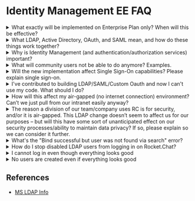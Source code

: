 # Identity Management EE FAQ

<details>

<summary>What exactly will be implemented on Enterprise Plan only? When will this be effective?</summary>

Rocket.Chat launched a re-factored set of advanced LDAP features on September 28, 2021. The ability to connect to your LDAP server to sync user names and unique identifiers will remain in the Community plan with existing social login features.

Selected advanced LDAP features, including extended user attribute sync, group/team management, background sync, and SAML integration, will be implemented only in the Enterprise plan. This change will enable Rocket.Chat to support ongoing improvements to our suite of identity management solutions while continuing to make our primary LDAP directory synchronization codebase available for use and extension by the Rocket.Chat community.

To learn more, visit [identity-management-ee-vs-ce.md](../../setup-and-configure/advanced-workspace-management/identity-management-ee-vs-ce.md "mention").

</details>

<details>

<summary>What LDAP, Active Directory, OAuth, and SAML mean, and how do these things work together?</summary>

* **Directory service**\
  Directory service is a shared information infrastructure for locating, managing, administering, and organizing everyday items and network resources, including volumes, folders, files, printers, users, groups, devices, telephone numbers, and other objects.\
  E.g., Microsoft AD, NetIQ eDirectory, and Apache Directory.
* **LDAP**\
  Lightweight Directory Access Protocol is an open, vendor-neutral, industry-standard application protocol for accessing and maintaining distributed directory information services that allow sharing of information about users, systems, networks, services, and applications.
* **SAML**\
  Security Assertion Markup Language is an open standard for exchanging authentication and authorization data between parties, particularly between an identity provider and a service provider.
*   **OAuth**\
    Open Authorization is an open standard for access delegation, commonly used for Internet users to grant websites or applications access to their information on other websites without giving them the passwords.

    E.g. Google, Facebook, LinkedIn, and Twitter.
* **SSO**\
  Single sign-on is an authentication scheme allowing users to log in with a single ID and password to any related yet independent software systems.

</details>

<details>

<summary>Why is Identity Management (and authentication/authorization services) important?</summary>

Integrating with your organization’s user directory service is essential for always keeping your users’ access up to date. For example, when someone joins your organization, their Rocket user can be created automatically, and when they leave, their user can be promptly deactivated. The bigger the user count, the more significant it gets.

</details>

<details>

<summary>What will community users not be able to do anymore? Examples.</summary>

Community users can connect an LDAP service used by their organization to and sync user email, name, and username; use the fallback option and encrypted settings. Basic SAML sync options and Oauth for all providers (Apple, Dolphin, Drupal, Facebook, GitHub, GitHub, Enterprise, GitLab, Google, Linkedin, Meteor, Nextcloud, Tokenpass, Twitter, and WordPress) will continue available in Community plan.

\
[View full functionalities](../../setup-and-configure/advanced-workspace-management/identity-management-ee-vs-ce.md)

</details>

<details>

<summary>Will the new implementation affect Single Sign-On capabilities? Please explain single sign-on.</summary>

Single Sign-On (SSO) is an authentication scheme allowing users to log in with a single ID and password to any related yet independent software systems. True single sign-on enables users to log in once and access services without re-entering authentication factors. This change will not impact workspaces that use social login capabilities (users sign on via Google, Linked In, etc.).

</details>

<details>

<summary>I've contributed to building LDAP/SAML/Custom Oauth and now I can't use my code. What should I do?</summary>

We are rewriting the LDAP feature to TypeScript and making improvements on top of it. Naturally, over time parts of the code will be changed. We recognize all portions of our platform had contributions from our community. For those who contributed to LDAP/SAML/Custom Oauth, we will ensure it will not negatively impact their operation.

</details>

<details>

<summary>How will this affect my air-gapped (no internet connection) environment? Can’t we just pull from our intranet easily anyway?</summary>

If the Rocket.Chat server is air-gapped but integrated with an internal LDAP server, so you must [apply for an enterprise plan license](../../setup-and-configure/enterprise-license-application.md) to access the complete suite of advanced LDAP/SAML/Oauth features when you upgrade.

</details>

<details>

<summary>The reason a division of our team/company uses RC is for security, and/or it is air-gapped. This LDAP change doesn’t seem to affect us for our purposes – but will this have some sort of unanticipated effect on our security processes/ability to maintain data privacy? If so, please explain so we can consider it further.</summary>

No there will not be ancillary effects.

</details>

<details>

<summary>What's the "Bind successful but user was not found via search" error?</summary>

This error means the login attempt was successful, but a subsequent search for the user on the LDAP Server yielded no results. To disable this search, turn off the "Find user after login" setting.

</details>

<details>

<summary>How do I stop disabled LDAP users from logging in on Rocket.Chat?</summary>

Use the "Sync User Active State" setting under **Advanced Sync,** but it is not yet compatible with all LDAP Servers.

</details>

<details>

<summary>I cannot log in even though everything looks good</summary>

If you cannot log in without getting any error messages (the last thing in the log you see is Attempt to bind ), make sure the username of your LDAP account does not match any username of a local account. For example, if you created a local user with the username joe, then enable LDAP and try to log in with a username joe (who exists on your LDAP server), it will silently fail without any error message in your log simply saying username or password does not match. You can no longer log in by joe, your LDAP password, or your local password.

</details>

<details>

<summary>No users are created even if everything looks good</summary>

Every Rocket.Chat user has to have an email. So either the LDAP users need to have an email or you have to set a default domain using the setting "default domain".

</details>

## References

* [MS LDAP Info](https://msdn.microsoft.com/en-us/library/windows/desktop/aa746475\(v=vs.85\).aspx)
